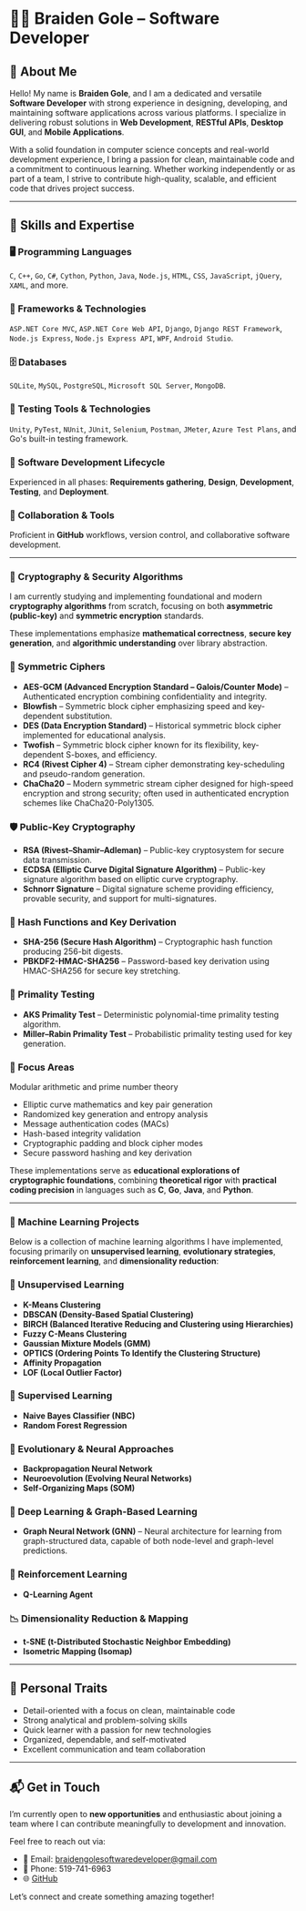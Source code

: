 # 👨‍💻 Braiden Gole – Software Developer

## 📌 About Me

Hello! My name is **Braiden Gole**, and I am a dedicated and versatile **Software Developer** with strong experience in designing, developing, and maintaining software applications across various platforms. I specialize in delivering robust solutions in **Web Development**, **RESTful APIs**, **Desktop GUI**, and **Mobile Applications**.

With a solid foundation in computer science concepts and real-world development experience, I bring a passion for clean, maintainable code and a commitment to continuous learning. Whether working independently or as part of a team, I strive to contribute high-quality, scalable, and efficient code that drives project success.

---

## 🧠 Skills and Expertise

### 🖥️ Programming Languages
`C`, `C++`, `Go`, `C#`, `Cython`, `Python`, `Java`, `Node.js`, `HTML`, `CSS`, `JavaScript`, `jQuery`, `XAML`, and more.

### 🔧 Frameworks & Technologies
`ASP.NET Core MVC`, `ASP.NET Core Web API`, `Django`, `Django REST Framework`, `Node.js Express`, `Node.js Express API`, `WPF`, `Android Studio`.

### 🗄️ Databases
`SQLite`, `MySQL`, `PostgreSQL`, `Microsoft SQL Server`, `MongoDB`.

### 🧪 Testing Tools & Technologies
`Unity`, `PyTest`, `NUnit`, `JUnit`, `Selenium`, `Postman`, `JMeter`, `Azure Test Plans`, and Go's built-in testing framework.

### 🔄 Software Development Lifecycle
Experienced in all phases: **Requirements gathering**, **Design**, **Development**, **Testing**, and **Deployment**.

### 🤝 Collaboration & Tools
Proficient in **GitHub** workflows, version control, and collaborative software development.

---
### 🔐 Cryptography & Security Algorithms

I am currently studying and implementing foundational and modern **cryptography algorithms** from scratch, focusing on both **asymmetric (public-key)** and **symmetric encryption** standards.

These implementations emphasize **mathematical correctness**, **secure key generation**, and **algorithmic understanding** over library abstraction.

### 🔑 Symmetric Ciphers

- **AES-GCM (Advanced Encryption Standard – Galois/Counter Mode)** – Authenticated encryption combining confidentiality and integrity.  
- **Blowfish** – Symmetric block cipher emphasizing speed and key-dependent substitution.  
- **DES (Data Encryption Standard)** – Historical symmetric block cipher implemented for educational analysis.  
- **Twofish** – Symmetric block cipher known for its flexibility, key-dependent S-boxes, and efficiency.  
- **RC4 (Rivest Cipher 4)** – Stream cipher demonstrating key-scheduling and pseudo-random generation.  
- **ChaCha20** – Modern symmetric stream cipher designed for high-speed encryption and strong security; often used in authenticated encryption schemes like ChaCha20-Poly1305.

### 🛡️ Public-Key Cryptography

- **RSA (Rivest–Shamir–Adleman)** – Public-key cryptosystem for secure data transmission.  
- **ECDSA (Elliptic Curve Digital Signature Algorithm)** – Public-key signature algorithm based on elliptic curve cryptography.  
- **Schnorr Signature** – Digital signature scheme providing efficiency, provable security, and support for multi-signatures.

### 🧮 Hash Functions and Key Derivation

- **SHA-256 (Secure Hash Algorithm)** – Cryptographic hash function producing 256-bit digests.  
- **PBKDF2-HMAC-SHA256** – Password-based key derivation using HMAC-SHA256 for secure key stretching.

### 📐 Primality Testing

- **AKS Primality Test** – Deterministic polynomial-time primality testing algorithm.  
- **Miller–Rabin Primality Test** – Probabilistic primality testing used for key generation.

### 🎯 Focus Areas
Modular arithmetic and prime number theory  
- Elliptic curve mathematics and key pair generation  
- Randomized key generation and entropy analysis  
- Message authentication codes (MACs)  
- Hash-based integrity validation  
- Cryptographic padding and block cipher modes  
- Secure password hashing and key derivation

These implementations serve as **educational explorations of cryptographic foundations**, combining **theoretical rigor** with **practical coding precision** in languages such as **C**, **Go**, **Java**, and **Python**.

---

### 🤖 Machine Learning Projects

Below is a collection of machine learning algorithms I have implemented, focusing primarily on **unsupervised learning**, **evolutionary strategies**, **reinforcement learning**, and **dimensionality reduction**:

### 🧩 Unsupervised Learning
- **K-Means Clustering**
- **DBSCAN (Density-Based Spatial Clustering)**
- **BIRCH (Balanced Iterative Reducing and Clustering using Hierarchies)**
- **Fuzzy C-Means Clustering**
- **Gaussian Mixture Models (GMM)**
- **OPTICS (Ordering Points To Identify the Clustering Structure)**
- **Affinity Propagation**
- **LOF (Local Outlier Factor)**

### 🧠 Supervised Learning
- **Naive Bayes Classifier (NBC)**
- **Random Forest Regression**

### 🧬 Evolutionary & Neural Approaches
- **Backpropagation Neural Network**
- **Neuroevolution (Evolving Neural Networks)**
- **Self-Organizing Maps (SOM)**

### 🔺 Deep Learning & Graph-Based Learning
- **Graph Neural Network (GNN)** – Neural architecture for learning from graph-structured data, capable of both node-level and graph-level predictions.

### 🎯 Reinforcement Learning
- **Q-Learning Agent**

### 📉 Dimensionality Reduction & Mapping
- **t-SNE (t-Distributed Stochastic Neighbor Embedding)**
- **Isometric Mapping (Isomap)**

---

## 🌟 Personal Traits

- Detail-oriented with a focus on clean, maintainable code  
- Strong analytical and problem-solving skills  
- Quick learner with a passion for new technologies  
- Organized, dependable, and self-motivated  
- Excellent communication and team collaboration  

---

## 📬 Get in Touch

I’m currently open to **new opportunities** and enthusiastic about joining a team where I can contribute meaningfully to development and innovation.

Feel free to reach out via:  
- 📧 Email: [braidengolesoftwaredeveloper@gmail.com](mailto:braidengolesoftwaredeveloper@gmail.com)  
- 📱 Phone: 519-741-6963  
- 🌐 [GitHub](https://github.com/bgolesoftwaredeveloper)

Let’s connect and create something amazing together!
